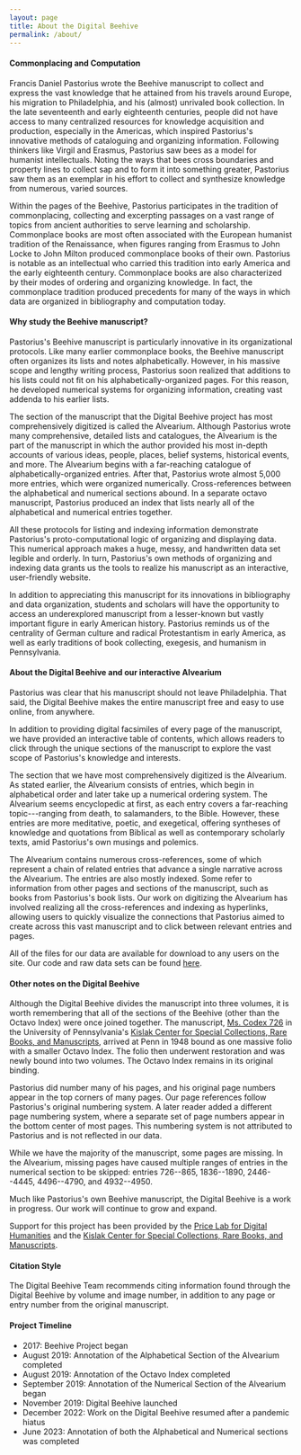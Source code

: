 ```yaml
---
layout: page
title: About the Digital Beehive
permalink: /about/
---
```


#### Commonplacing and Computation

Francis Daniel Pastorius wrote the Beehive manuscript to collect and express the vast knowledge that he attained from his travels around Europe, his migration to Philadelphia, and his (almost) unrivaled book collection. In the late seventeenth and early eighteenth centuries, people did not have access to many centralized resources for knowledge acquisition and production, especially in the Americas, which inspired Pastorius's innovative methods of cataloguing and organizing information. Following thinkers like Virgil and Erasmus, Pastorius saw bees as a model for humanist intellectuals. Noting the ways that bees cross boundaries and property lines to collect sap and to form it into something greater, Pastorius saw them as an exemplar in his effort to collect and synthesize knowledge from numerous, varied sources.

Within the pages of the Beehive, Pastorius participates in the tradition of commonplacing, collecting and excerpting passages on a vast range of topics from ancient authorities to serve learning and scholarship. Commonplace books are most often associated with the European humanist tradition of the Renaissance, when figures ranging from Erasmus to John Locke to John Milton produced commonplace books of their own. Pastorius is notable as an intellectual who carried this tradition into early America and the early eighteenth century. Commonplace books are also characterized by their modes of ordering and organizing knowledge. In fact, the commonplace tradition produced precedents for many of the ways in which data are organized in bibliography and computation today.

#### Why study the Beehive manuscript?

Pastorius's Beehive manuscript is particularly innovative in its organizational protocols. Like many earlier commonplace books, the Beehive manuscript often organizes its lists and notes alphabetically. However, in his massive scope and lengthy writing process, Pastorius soon realized that additions to his lists could not fit on his alphabetically-organized pages. For this reason, he developed numerical systems for organizing information, creating vast addenda to his earlier lists.

The section of the manuscript that the Digital Beehive project has most comprehensively digitized is called the Alvearium. Although Pastorius wrote many comprehensive, detailed lists and catalogues, the Alvearium is the part of the manuscript in which the author provided his most in-depth accounts of various ideas, people, places, belief systems, historical events, and more. The Alvearium begins with a far-reaching catalogue of alphabetically-organized entries. After that, Pastorius wrote almost 5,000 more entries, which were organized numerically. Cross-references between the alphabetical and numerical sections abound. In a separate octavo manuscript, Pastorius produced an index that lists nearly all of the alphabetical and numerical entries together.

All these protocols for listing and indexing information demonstrate Pastorius's proto-computational logic of organizing and displaying data. This numerical approach makes a huge, messy, and handwritten data set legible and orderly. In turn, Pastorius's own methods of organizing and indexing data grants us the tools to realize his manuscript as an interactive, user-friendly website.

In addition to appreciating this manuscript for its innovations in bibliography and data organization, students and scholars will have the opportunity to access an underexplored manuscript from a lesser-known but vastly important figure in early American history. Pastorius reminds us of the centrality of German culture and radical Protestantism in early America, as well as early traditions of book collecting, exegesis, and humanism in Pennsylvania.

#### About the Digital Beehive and our interactive Alvearium

Pastorius was clear that his manuscript should not leave Philadelphia. That said, the Digital Beehive makes the entire manuscript free and easy to use online, from anywhere.

In addition to providing digital facsimiles of every page of the manuscript, we have provided an interactive table of contents, which allows readers to click through the unique sections of the manuscript to explore the vast scope of Pastorius's knowledge and interests.

The section that we have most comprehensively digitized is the Alvearium. As stated earlier, the Alvearium consists of entries, which begin in alphabetical order and later take up a numerical ordering system. The Alvearium seems encyclopedic at first, as each entry covers a far-reaching topic---ranging from death, to salamanders, to the Bible. However, these entries are more meditative, poetic, and exegetical, offering syntheses of knowledge and quotations from Biblical as well as contemporary scholarly texts, amid Pastorius's own musings and polemics.

The Alvearium contains numerous cross-references, some of which represent a chain of related entries that advance a single narrative across the Alvearium. The entries are also mostly indexed. Some refer to information from other pages and sections of the manuscript, such as books from Pastorius's book lists. Our work on digitizing the Alvearium has involved realizing all the cross-references and indexing as hyperlinks, allowing users to quickly visualize the connections that Pastorius aimed to create across this vast manuscript and to click between relevant entries and pages.

All of the files for our data are available for download to any users on the site. Our code and raw data sets can be found [here](https://github.com/KislakCenter/beehive-annotation-scripts).

#### Other notes on the Digital Beehive

Although the Digital Beehive divides the manuscript into three volumes, it is worth remembering that all of the sections of the Beehive (other than the Octavo Index) were once joined together. The manuscript, [Ms. Codex 726](https://franklin.library.upenn.edu/catalog/FRANKLIN_9924875473503681) in the University of Pennsylvania's [Kislak Center for Special Collections, Rare Books, and Manuscripts](https://www.library.upenn.edu/kislak), arrived at Penn in 1948 bound as one massive folio with a smaller Octavo Index. The folio then underwent restoration and was newly bound into two volumes. The Octavo Index remains in its original binding. 

Pastorius did number many of his pages, and his original page numbers appear in the top corners of many pages. Our page references follow Pastorius's original numbering system. A later reader added a different page numbering system, where a separate set of page numbers appear in the bottom center of most pages. This numbering system is not attributed to Pastorius and is not reflected in our data.

While we have the majority of the manuscript, some pages are missing. In the Alvearium, missing pages have caused multiple ranges of entries in the numerical section to be skipped: entries 726--865, 1836--1890, 2446--4445, 4496--4790, and 4932--4950.

Much like Pastorius's own Beehive manuscript, the Digital Beehive is a work in progress. Our work will continue to grow and expand.

Support for this project has been provided by the [Price Lab for Digital Humanities](https://pricelab.sas.upenn.edu/) and the [Kislak Center for Special Collections, Rare Books, and Manuscripts](https://www.library.upenn.edu/kislak).


#### Citation Style

The Digital Beehive Team recommends citing information found through the Digital Beehive by volume and image number, in addition to any page or entry number from the original manuscript.


#### Project Timeline

- 2017: Beehive Project began
- August 2019: Annotation of the Alphabetical Section of the Alvearium completed
- August 2019: Annotation of the Octavo Index completed
- September 2019: Annotation of the Numerical Section of the Alvearium began
- November 2019: Digital Beehive launched
- December 2022: Work on the Digital Beehive resumed after a pandemic hiatus
- June 2023: Annotation of both the Alphabetical and Numerical sections was completed


